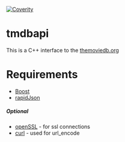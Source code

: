 [![Coverity](https://scan.coverity.com/projects/15077/badge.svg)](https://scan.coverity.com/projects/trevormellon-tmdbapi)
# tmdbapi

This is a C++ interface to the [themoviedb.org](https://www.themoviedb.org)

# Requirements

+ [Boost](http://boost.org)
+ [rapidJson](http://rapidjson.org)

##### Optional

+ [openSSL](https://www.openssl.org) - for ssl connections
+ [curl](https://curl.haxx.se) - used for url_encode

